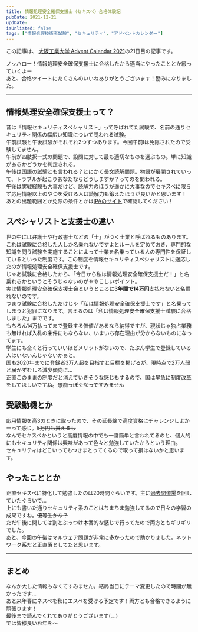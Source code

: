 ```yaml
---
title: 情報処理安全確保支援士（セキスペ）合格体験記
pubDate: 2021-12-21
updDate: 
isUnlisted: false
tags: ["情報処理技術者試験", "セキュリティ", "アドベントカレンダー"]
---
```

この記事は、 [大阪工業大学 Advent Calendar 2021](https://adventar.org/calendars/6716)の21日目の記事です。

ノッハロー！情報処理安全確保支援士に合格したから適当にやったこととか綴っていくよー  
あと、合格ツイートにたくさんのいいねありがとうございます！励みになりました。

---

## 情報処理安全確保支援士って？

昔は「情報セキュリティスペシャリスト」って呼ばれてた試験で、名前の通りセキュリティ関係の幅広い知識について問われる試験。  
午前試験と午後試験がそれぞれ2つずつあります。今回午前Ⅰは免除されたので受験してません。  
午前が四肢択一式の問題で、設問に対して最も適切なものを選ぶもの。単に知識があるかどうかを判定される。  
午後は国語の試験とも言われる？とにかく長文読解問題。物語が展開されていって、トラブルが起こりあなたならどうしますか？ってのを問われる。  
午後は実戦経験も大事だけど、読解力のほうが遥かに大事なのでセキスペに限らず応用情報以上のやつを受ける人は読解力も鍛えたほうが良いかと思います！  
あとの出題範囲とか免除の条件とかは[IPAのサイト](https://www.jitec.ipa.go.jp/1_11seido/sc.html)で確認してください！

## スペシャリストと支援士の違い

世の中には弁護士や行政書士などの「士」がつく士業と呼ばれるものあります。  
これは試験に合格した人しか名乗れないですよとルールを定めておき、専門的な知識を問う試験を実施することによって士業を名乗っている人の専門性を保証しているといった制度です。この制度を情報セキュリティスペシャリストに適応したのが情報処理安全確保支援士です。  
じゃあ試験に合格したから、「今日から私は情報処理安全確保支援士だ！」と名乗れるかというとそうじゃないのがややこしいポイント。  
実は情報処理安全確保支援士会というところに**3年間で14万円**支払わないと名乗れないのです。  
つまり試験に合格しただけじゃ「私は情報処理安全確保支援士です」と名乗ってしまうと犯罪になります。言えるのは「私は情報処理安全確保支援士試験に合格しました」までです。  
もちろん14万払ってまで登録する価値があるなら納得ですが、現状じゃ独占業務も無ければ入札の条件にもならない、いまいち存在理由が分からないものになってます。  
学生にも全くと行っていいほどメリットがないので、たぶん学生で登録している人はいないんじゃないかぁと。  
国も2020年までに登録者3万人超を目指すと目標を掲げるが、現時点で2万人弱と届かずむしろ減少傾向に…  
正直このままの制度だと消えていきそうな感じもするので、国は早急に制度改革をしてほしいですね。~~愚痴っぽくなってすみません~~

## 受験動機とか

応用情報を高3のときに取ったので、その延長線で高度資格にチャレンジしよかーって感じ。~~5万円も貰えるし~~  
なんでセキスペかというと高度情報の中でも一番簡単と言われてるのと、個人的にもセキュリティ関係は興味があって色々と勉強していたからという理由。  
セキュリティはどこいってもつきまとってくるので取って損はないかと思います。

## やったこととか

正直セキスペに特化して勉強したのは20時間ぐらいです。主に[過去問道場](https://www.sc-siken.com/sckakomon.php)を回していたぐらいで…  
上にも書いた通りセキュリティ系のことはちまちま勉強してるので日々の学習の成果ですね。~~優等生かな？~~  
ただ午後に関しては割とぶっつけ本番的な感じで行ってたので両方ともギリギリでした。  
あと、今回の午後はマルウェア問題が非常に多かったので助かりました。ネットワーク系だと正直落としてたと思います。

---

## まとめ

なんか大した情報もなくてすみません。結局当日にテーマ変更したので時間が無かったです…  
あと来年春にネスペを秋にエスペを受ける予定です！両方とも合格できるように頑張ります！  
最後まで読んでくれてありがとうございます(.\_.)  
では皆様良いお年を～

